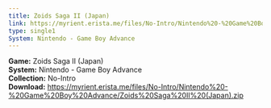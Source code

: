 ```yaml
---
title: Zoids Saga II (Japan)
link: https://myrient.erista.me/files/No-Intro/Nintendo%20-%20Game%20Boy%20Advance/Zoids%20Saga%20II%20(Japan).zip
type: single1
System: Nintendo - Game Boy Advance
---
```

<b>Game:</b> Zoids Saga II (Japan)<br>
<b>System:</b> Nintendo - Game Boy Advance<br>
<b>Collection:</b> No-Intro<br>
<b>Download:</b> https://myrient.erista.me/files/No-Intro/Nintendo%20-%20Game%20Boy%20Advance/Zoids%20Saga%20II%20(Japan).zip